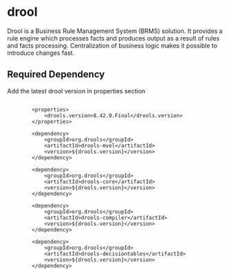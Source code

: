 # drool
Drool is a Business Rule Management System (BRMS) solution. It provides a rule engine which processes facts and produces output as a result of rules and facts processing. Centralization of business logic makes it possible to introduce changes fast.

## Required Dependency
Add the latest drool version in properties section

```

        <properties>
            <drools.version>8.42.0.Final</drools.version>
        </properties>

        <dependency>
            <groupId>org.drools</groupId>
            <artifactId>drools-mvel</artifactId>
            <version>${drools.version}</version>
        </dependency>

        <dependency>
            <groupId>org.drools</groupId>
            <artifactId>drools-core</artifactId>
            <version>${drools.version}</version>
        </dependency>

        <dependency>
            <groupId>org.drools</groupId>
            <artifactId>drools-compiler</artifactId>
            <version>${drools.version}</version>
        </dependency>

        <dependency>
            <groupId>org.drools</groupId>
            <artifactId>drools-decisiontables</artifactId>
            <version>${drools.version}</version>
        </dependency>
```
